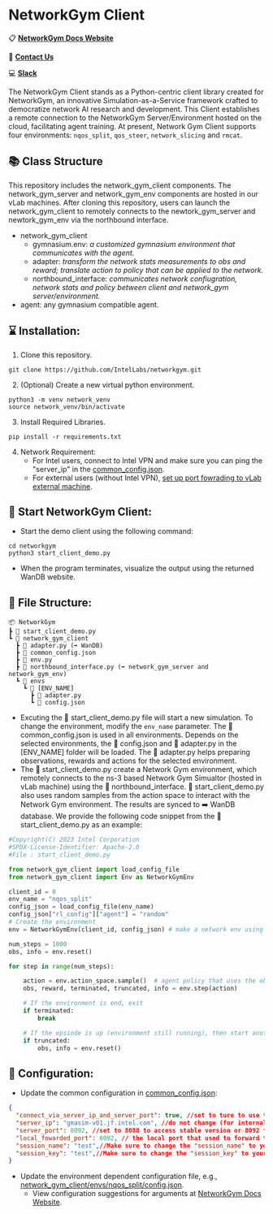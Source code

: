 # NetworkGym Client

📋 **[NetworkGym Docs Website](https://intellabs.github.io/networkgym)**

📧 **[Contact Us](mailto:netaigym@gmail.com)**

💻 **[Slack](https://join.slack.com/t/networkgym/shared_invite/zt-23c6nvd5s-1l1m5iVtDZj3LcMgVspdNg)**

The NetworkGym Client stands as a Python-centric client library created for NetworkGym, an innovative Simulation-as-a-Service framework crafted to democratize network AI research and development. This Client establishes a remote connection to the NetworkGym Server/Environment hosted on the cloud, facilitating agent training.
At present, Network Gym Client supports four environments: `nqos_split`, `qos_steer`, `network_slicing` and `rmcat`.

## 📚 Class Structure

This repository includes the network_gym_client components. The network_gym_server and network_gym_env components are hosted in our vLab machines. After cloning this repository, users can launch the network_gym_client to remotely connects to the newtork_gym_server and newtork_gym_env via the northbound interface.

- network_gym_client
  - gymnasium.env: *a customized gymnasium environment that communicates with the agent.*
  - adapter: *transform the network stats measurements to obs and reward; translate action to policy that can be applied to the network.*
  - northbound_interface: *communicates network confiugration, network stats and policy between client and network_gym server/environment.*
- agent: any gymnasium compatible agent.

## ⌛ Installation:
1.  Clone this repository.
```
git clone https://github.com/IntelLabs/networkgym.git
```
2. (Optional) Create a new virtual python environment.
```
python3 -m venv network_venv
source network_venv/bin/activate
```
3. Install Required Libraries.
```
pip install -r requirements.txt
```
4. Network Requirement:
    - For Intel users, connect to Intel VPN and make sure you can ping the "server_ip" in the [common_config.json](network_gym_client/common_config.json).
    - For external users (without Intel VPN), [set up port fowrading to vLab external machine](network_gym_client/README.md).

## 🚀 Start NetworkGym Client:
- Start the demo client using the following command:
```
cd networkgym
python3 start_client_demo.py
```
- When the program terminates, visualize the output using the returned WanDB website.

## 📁 File Structure:

```
📦 NetworkGym
┣ 📜 start_client_demo.py
┗ 📂 network_gym_client
  ┣ 📜 adapter.py (➡️ WanDB)
  ┣ 📜 common_config.json
  ┣ 📜 env.py
  ┣ 📜 northbound_interface.py (➡️ network_gym_server and network_gym_env)
  ┗ 📂 envs
    ┗ 📂 [ENV_NAME]
      ┣ 📜 adapter.py
      ┗ 📜 config.json
```

- Excuting the 📜 start_client_demo.py file will start a new simulation. To change the environment, modify the `env_name` parameter. The 📜 common_config.json is used in all environments. Depends on the selected environments, the 📜 config.json and 📜 adapter.py in the [ENV_NAME] folder will be loaded. The 📜 adapter.py helps preparing observations, rewards and actions for the selected environment.
- The 📜 start_client_demo.py create a Network Gym environment, which remotely connects to the ns-3 based Network Gym Simualtor (hosted in vLab machine) using the 📜 northbound_interface. 📜 start_client_demo.py also uses random samples from the action space to interact with the Network Gym environment. The results are synced to ➡️ WanDB database. We provide the following code snippet from the 📜 start_client_demo.py as an example:

```python
#Copyright(C) 2023 Intel Corporation
#SPDX-License-Identifier: Apache-2.0
#File : start_client_demo.py

from network_gym_client import load_config_file
from network_gym_client import Env as NetworkGymEnv

client_id = 0
env_name = "nqos_split"
config_json = load_config_file(env_name)
config_json["rl_config"]["agent"] = "random"
# Create the environment
env = NetworkGymEnv(client_id, config_json) # make a network env using pass client id and configure file arguements.

num_steps = 1000
obs, info = env.reset()

for step in range(num_steps):

    action = env.action_space.sample()  # agent policy that uses the observation and info
    obs, reward, terminated, truncated, info = env.step(action)

    # If the environment is end, exit
    if terminated:
        break

    # If the epsiode is up (environment still running), then start another one
    if truncated:
        obs, info = env.reset()
```


## 🔧 Configuration:
- Update the common configuration in [common_config.json](network_gym_client/common_config.json):

```json
{
  "connect_via_server_ip_and_server_port": true, //set to ture to use the server_ip and server_port to connect to internal server (this method requires Intel VPN); set to false to use the local_fowarded_port to connect to external server (this method requires port forwarding!).
  "server_ip": "gmasim-v01.jf.intel.com", //do not change (for internal users only).
  "server_port": 8092, //set to 8088 to access stable version or 8092 to access dev version.
  "local_fowarded_port": 8092, // the local port that used to forward to the external server.
  "session_name": "test",//Make sure to change the "session_name" to your assgined session name. Cannot use '-' in the name! Test account is for testing only (shared by every one). Contact us to apply for an account. 
  "session_key": "test",//Make sure to change the "session_key" to your assgined keys.
}
```

- Update the environment dependent configuration file, e.g., [network_gym_client/envs/nqos_split/config.json](network_gym_client/envs/nqos_split/config.json).
  - View configuration suggestions for arguments at [NetworkGym Docs Website](https://intellabs.github.io/networkgym/environments/mx_traffic_management/mx_traffic_splitting.html#arguments).




